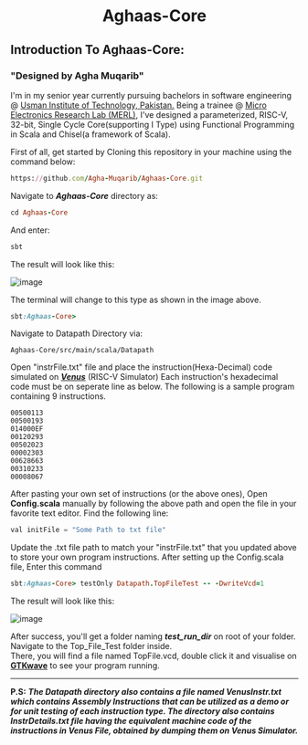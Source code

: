 <h1 align="center"> Aghaas-Core </h1>


## Introduction To Aghaas-Core:

### "Designed by Agha Muqarib"

I'm in my senior year currently pursuing bachelors in software engineering @ [Usman Institute of Technology, Pakistan.](https://www.uit.edu/) Being a trainee @ [Micro Electronics Research Lab (MERL)](https://github.com/merledu), I've designed a parameterized, RISC-V, 32-bit, Single Cycle Core(supporting I Type) using Functional Programming in Scala and Chisel(a framework of Scala).

First of all, get started by Cloning this repository in your machine using the command below:
```ruby
https://github.com/Agha-Muqarib/Aghaas-Core.git
```

Navigate to ***Aghaas-Core*** directory as:
```ruby
cd Aghaas-Core
```

And enter:
```ruby
sbt
```

The result will look like this:

![image](https://user-images.githubusercontent.com/51242857/137596628-4a009c08-7c00-4ab9-9b5a-4209f5a89005.png)


The terminal will change to this type as shown in the image above.
```ruby
sbt:Aghaas-Core>
```

Navigate to Datapath Directory via:

```
Aghaas-Core/src/main/scala/Datapath
```

Open  "instrFile.txt" file and place the instruction(Hexa-Decimal) code simulated on ***[Venus](https://www.kvakil.me/venus/)*** (RISC-V Simulator)
Each instruction's hexadecimal code must be on seperate line as below. The following is a sample program containing 9 instructions.
```
00500113
00500193
014000EF
00120293
00502023
00002303
00628663
00310233
00008067
```

After pasting your own set of instructions (or the above ones), Open **Config.scala**  manually by following the above path and open the file in your favorite text editor. Find the following line:
``` python
val initFile = "Some Path to txt file"
```

Update the .txt file path to match your "instrFile.txt" that you updated above to store your own program instructions.
After setting up the Config.scala file, Enter this command
```ruby
sbt:Aghaas-Core> testOnly Datapath.TopFileTest -- -DwriteVcd=1
```
The result will look like this:

![image](https://user-images.githubusercontent.com/51242857/137596689-ddd16462-3a85-4979-93d2-011241a1a856.png)

After success, you'll get a folder naming ***test_run_dir*** on root of your folder. Navigate to the Top_File_Test folder inside.\
There, you will find a file named TopFile.vcd, double click it and visualise on **[GTKwave](https://sourceforge.net/projects/gtkwave/)** to see your program running.

-------------------------------------------------------------------------


**P.S:** ***The Datapath directory also contains a file named VenusInstr.txt which contains Assembly Instructions that can be utilized as a demo or for unit testing of each instruction type. The directory also contains InstrDetails.txt file having the equivalent machine code of the instructions in Venus File, obtained by dumping them on Venus Simulator.***


